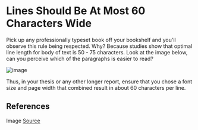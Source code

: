 Lines Should Be At Most 60 Characters Wide
===

Pick up any professionally typeset book off your bookshelf and you'll observe this rule being respected. Why? Because studies show that optimal line length for body of text is 50 - 75 characters. Look at the image below, can you perceive which of the paragraphs is easier to read? 

![image](https://user-images.githubusercontent.com/464519/236162328-452268bc-eed8-43f4-a777-7561da181271.png)

Thus, in your thesis or any other longer report, ensure that you chose a font size and page width that combined result in about 60 characters per line. 




## References

Image [Source](https://baymard.com/blog/line-length-readability)

